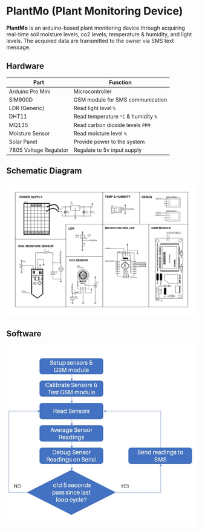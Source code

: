 # PlantMo (Plant Monitoring Device)

**PlantMo** is an arduino-based plant monitoring device through acquiring real-time soil moisture levels, co2 levels, temperature & humidity, and light levels. The acquired data are transmitted to the owner via SMS text message. 

## Hardware

| Part | Function |
|--------------|---------|
| Arduino Pro Mini| Microcontroller |
| SIM900D | GSM module for SMS communication |
| LDR (Generic)  | Read light level `%` |
| DHT11          | Read temperature `°C` & humidity `%`| 
| MQ135          | Read carbon dioxide levels `PPM`    |
| Moisture Sensor | Read moisture level `%` |
| Solar Panel | Provide power to the system |
| 7805 Voltage Regulator | Regulate to 5v input supply |

## Schematic Diagram
![](images/schematic%20diagram-1.png)

## Software 
![](images/diagram.jpg)
```

```